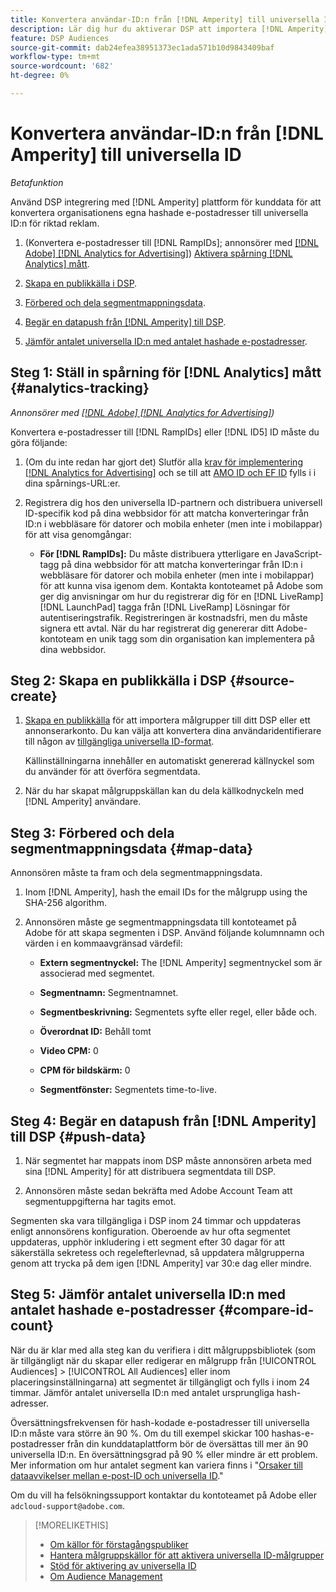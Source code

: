 ```yaml
---
title: Konvertera användar-ID:n från [!DNL Amperity] till universella ID
description: Lär dig hur du aktiverar DSP att importera [!DNL Amperity] förstahandssegment.
feature: DSP Audiences
source-git-commit: dab24efea38951373ec1ada571b10d9843409baf
workflow-type: tm+mt
source-wordcount: '682'
ht-degree: 0%

---
```


# Konvertera användar-ID:n från [!DNL Amperity] till universella ID

*Betafunktion*

Använd DSP integrering med [!DNL Amperity] plattform för kunddata för att konvertera organisationens egna hashade e-postadresser till universella ID:n för riktad reklam.

1. (Konvertera e-postadresser till [!DNL RampIDs]<!-- or [!DNL ID5] IDs -->; annonsörer med [[!DNL Adobe] [!DNL Analytics for Advertising]](/help/integrations/analytics/overview.md)) [Aktivera spårning [!DNL Analytics] mått](#analytics-tracking).

1. [Skapa en publikkälla i DSP](#source-create).

1. [Förbered och dela segmentmappningsdata](#map-data).

1. [Begär en datapush från [!DNL Amperity] till DSP](#push-data).

1. [Jämför antalet universella ID:n med antalet hashade e-postadresser](#compare-id-count).

## Steg 1: Ställ in spårning för [!DNL Analytics] mått {#analytics-tracking}

*Annonsörer med [[!DNL Adobe] [!DNL Analytics for Advertising]](/help/integrations/analytics/overview.md))*

Konvertera e-postadresser till [!DNL RampIDs] eller [!DNL ID5] ID måste du göra följande:

1. (Om du inte redan har gjort det) Slutför alla [krav för implementering [!DNL Analytics for Advertising]](/help/integrations/analytics/prerequisites.md) och se till att [AMO ID och EF ID](/help/integrations/analytics/ids.md) fylls i i dina spårnings-URL:er.

1. Registrera dig hos den universella ID-partnern och distribuera universell ID-specifik kod på dina webbsidor för att matcha konverteringar från ID:n i webbläsare för datorer och mobila enheter (men inte i mobilappar) för att visa genomgångar:

   * **För [!DNL RampIDs]:** Du måste distribuera ytterligare en JavaScript-tagg på dina webbsidor för att matcha konverteringar från ID:n i webbläsare för datorer och mobila enheter (men inte i mobilappar) för att kunna visa igenom dem. Kontakta kontoteamet på Adobe som ger dig anvisningar om hur du registrerar dig för en [!DNL LiveRamp] [!DNL LaunchPad] tagga från [!DNL LiveRamp] Lösningar för autentiseringstrafik. Registreringen är kostnadsfri, men du måste signera ett avtal. När du har registrerat dig genererar ditt Adobe-kontoteam en unik tagg som din organisation kan implementera på dina webbsidor.

## Steg 2: Skapa en publikkälla i DSP {#source-create}

1. [Skapa en publikkälla](source-manage.md) för att importera målgrupper till ditt DSP eller ett annonserarkonto. Du kan välja att konvertera dina användaridentifierare till någon av [tillgängliga universella ID-format](source-about.md).

   Källinställningarna innehåller en automatiskt genererad källnyckel som du använder för att överföra segmentdata.

1. När du har skapat målgruppskällan kan du dela källkodnyckeln med [!DNL Amperity] användare.

## Steg 3: Förbered och dela segmentmappningsdata {#map-data}

Annonsören måste ta fram och dela segmentmappningsdata.

1. Inom [!DNL Amperity], hash the email IDs for the målgrupp using the SHA-256 algorithm.

1. Annonsören måste ge segmentmappningsdata till kontoteamet på Adobe för att skapa segmenten i DSP. Använd följande kolumnnamn och värden i en kommaavgränsad värdefil:

   * **Extern segmentnyckel:** The [!DNL Amperity] segmentnyckel som är associerad med segmentet.

   * **Segmentnamn:** Segmentnamnet.

   * **Segmentbeskrivning:** Segmentets syfte eller regel, eller både och.

   * **Överordnat ID:** Behåll tomt

   * **Video CPM:** 0

   * **CPM för bildskärm:** 0

   * **Segmentfönster:** Segmentets time-to-live.

## Steg 4: Begär en datapush från [!DNL Amperity] till DSP {#push-data}

1. När segmentet har mappats inom DSP måste annonsören arbeta med sina [!DNL Amperity] för att distribuera segmentdata till DSP.

1. Annonsören måste sedan bekräfta med Adobe Account Team att segmentuppgifterna har tagits emot.

Segmenten ska vara tillgängliga i DSP inom 24 timmar och uppdateras enligt annonsörens konfiguration. Oberoende av hur ofta segmentet uppdateras, upphör inkludering i ett segment efter 30 dagar för att säkerställa sekretess och regelefterlevnad, så uppdatera målgrupperna genom att trycka på dem igen [!DNL Amperity] var 30:e dag eller mindre.

## Steg 5: Jämför antalet universella ID:n med antalet hashade e-postadresser {#compare-id-count}

När du är klar med alla steg kan du verifiera i ditt målgruppsbibliotek (som är tillgängligt när du skapar eller redigerar en målgrupp från [!UICONTROL Audiences] > [!UICONTROL All Audiences] eller inom placeringsinställningarna) att segmentet är tillgängligt och fylls i inom 24 timmar. Jämför antalet universella ID:n med antalet ursprungliga hash-adresser.

Översättningsfrekvensen för hash-kodade e-postadresser till universella ID:n måste vara större än 90 %. Om du till exempel skickar 100 hashas-e-postadresser från din kunddataplattform bör de översättas till mer än 90 universella ID:n. En översättningsgrad på 90 % eller mindre är ett problem. Mer information om hur antalet segment kan variera finns i &quot;[Orsaker till dataavvikelser mellan e-post-ID och universella ID](#universal-ids-data-variances).&quot;

Om du vill ha felsökningssupport kontaktar du kontoteamet på Adobe eller `adcloud-support@adobe.com`.

>[!MORELIKETHIS]
>
>* [Om källor för förstagångspubliker](/help/dsp/audiences/sources/source-about.md)
>* [Hantera målgruppskällor för att aktivera universella ID-målgrupper](source-manage.md)
>* [Stöd för aktivering av universella ID](/help/dsp/audiences/universal-ids.md)
>* [Om Audience Management](/help/dsp/audiences/audience-about.md)
